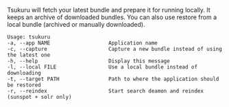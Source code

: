 Tsukuru will fetch your latest bundle and prepare it for running locally. It keeps an archive of downloaded bundles. You can also use restore from a local bundle (archived or manually downloaded).

    Usage: tsukuru
    -a, --app NAME                   Application name
    -c, --capture                    Capture a new bundle instead of using the latest one
    -h, --help                       Display this message
    -l, --local FILE                 Use a local bundle instead of downloading
    -t, --target PATH                Path to where the application should be restored
    -r, --reindex                    Start search deamon and reindex (sunspot + solr only)

